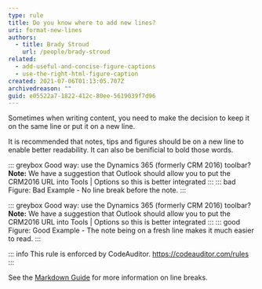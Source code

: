 ```yaml
---
type: rule
title: Do you know where to add new lines?
uri: format-new-lines
authors:
  - title: Brady Stroud
    url: /people/brady-stroud
related:
  - add-useful-and-concise-figure-captions
  - use-the-right-html-figure-caption
created: 2021-07-06T01:13:05.707Z
archivedreason: ""
guid: e05522a7-1822-412c-80ee-5619039f7d96
---
```


Sometimes when writing content, you need to make the decision to keep it on the same line or put it on a new line.

It is recommended that notes, tips and figures should be on a new line to enable better readability. It can also be benificial to bold those words.

::: greybox
Good way: use the Dynamics 365 (formerly CRM 2016) toolbar? 
**Note:** We have a suggestion that Outlook should allow you to put the CRM2016 URL into Tools | Options so this is better integrated
:::
::: bad  
Figure: Bad Example - No line break before the note.
:::

::: greybox
Good way: use the Dynamics 365 (formerly CRM 2016) toolbar?  
**Note:** We have a suggestion that Outlook should allow you to put the CRM2016 URL into Tools | Options so this is better integrated
:::
::: good  
Figure: Good Example - The note being on a fresh line makes it much easier to read.
:::

<!-- TODO: Add CodeAuditor box -->
::: info 
This rule is enforced by CodeAuditor. https://codeauditor.com/rules
:::

See the [Markdown Guide](https://www.markdownguide.org/basic-syntax/#line-breaks) for more information on line breaks.


